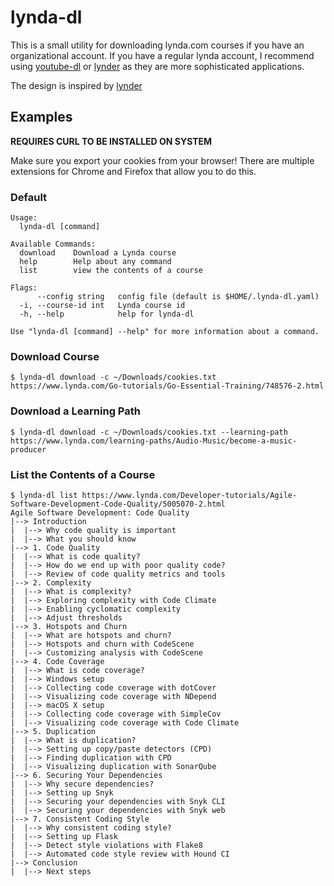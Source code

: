 # lynda-dl

This is a small utility for downloading lynda.com courses if you have an organizational account.
If you have a regular lynda account, I recommend using [youtube-dl](https://github.com/rg3/youtube-dl) or [lynder](https://github.com/EnesCakir/lynder) as they are more sophisticated applications.

The design is inspired by [lynder](https://github.com/EnesCakir/lynder)

## Examples
**REQUIRES CURL TO BE INSTALLED ON SYSTEM**

Make sure you export your cookies from your browser! There are multiple extensions for Chrome and Firefox that allow you to do this.

### Default
```
Usage:
  lynda-dl [command]

Available Commands:
  download    Download a Lynda course
  help        Help about any command
  list        view the contents of a course

Flags:
      --config string   config file (default is $HOME/.lynda-dl.yaml)
  -i, --course-id int   Lynda course id
  -h, --help            help for lynda-dl

Use "lynda-dl [command] --help" for more information about a command.
```

### Download Course
```
$ lynda-dl download -c ~/Downloads/cookies.txt https://www.lynda.com/Go-tutorials/Go-Essential-Training/748576-2.html
```
### Download a Learning Path
```
$ lynda-dl download -c ~/Downloads/cookies.txt --learning-path https://www.lynda.com/learning-paths/Audio-Music/become-a-music-producer
```
### List the Contents of a Course
```
$ lynda-dl list https://www.lynda.com/Developer-tutorials/Agile-Software-Development-Code-Quality/5005070-2.html
Agile Software Development: Code Quality
|--> Introduction
|  |--> Why code quality is important
|  |--> What you should know
|--> 1. Code Quality
|  |--> What is code quality?
|  |--> How do we end up with poor quality code?
|  |--> Review of code quality metrics and tools
|--> 2. Complexity
|  |--> What is complexity?
|  |--> Exploring complexity with Code Climate
|  |--> Enabling cyclomatic complexity
|  |--> Adjust thresholds
|--> 3. Hotspots and Churn
|  |--> What are hotspots and churn?
|  |--> Hotspots and churn with CodeScene
|  |--> Customizing analysis with CodeScene
|--> 4. Code Coverage
|  |--> What is code coverage?
|  |--> Windows setup
|  |--> Collecting code coverage with dotCover
|  |--> Visualizing code coverage with NDepend
|  |--> macOS X setup
|  |--> Collecting code coverage with SimpleCov
|  |--> Visualizing code coverage with Code Climate
|--> 5. Duplication
|  |--> What is duplication?
|  |--> Setting up copy/paste detectors (CPD)
|  |--> Finding duplication with CPD
|  |--> Visualizing duplication with SonarQube
|--> 6. Securing Your Dependencies
|  |--> Why secure dependencies?
|  |--> Setting up Snyk
|  |--> Securing your dependencies with Snyk CLI
|  |--> Securing your dependencies with Snyk web
|--> 7. Consistent Coding Style
|  |--> Why consistent coding style?
|  |--> Setting up Flask
|  |--> Detect style violations with Flake8
|  |--> Automated code style review with Hound CI
|--> Conclusion
|  |--> Next steps
```
